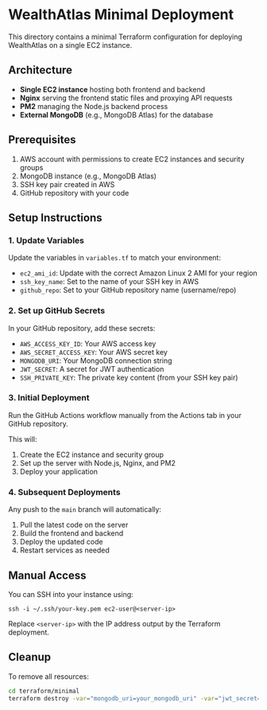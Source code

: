 # WealthAtlas Minimal Deployment

This directory contains a minimal Terraform configuration for deploying WealthAtlas on a single EC2 instance.

## Architecture

- **Single EC2 instance** hosting both frontend and backend
- **Nginx** serving the frontend static files and proxying API requests
- **PM2** managing the Node.js backend process
- **External MongoDB** (e.g., MongoDB Atlas) for the database

## Prerequisites

1. AWS account with permissions to create EC2 instances and security groups
2. MongoDB instance (e.g., MongoDB Atlas)
3. SSH key pair created in AWS
4. GitHub repository with your code

## Setup Instructions

### 1. Update Variables

Update the variables in `variables.tf` to match your environment:

- `ec2_ami_id`: Update with the correct Amazon Linux 2 AMI for your region
- `ssh_key_name`: Set to the name of your SSH key in AWS
- `github_repo`: Set to your GitHub repository name (username/repo)

### 2. Set up GitHub Secrets

In your GitHub repository, add these secrets:

- `AWS_ACCESS_KEY_ID`: Your AWS access key
- `AWS_SECRET_ACCESS_KEY`: Your AWS secret key
- `MONGODB_URI`: Your MongoDB connection string
- `JWT_SECRET`: A secret for JWT authentication
- `SSH_PRIVATE_KEY`: The private key content (from your SSH key pair)

### 3. Initial Deployment

Run the GitHub Actions workflow manually from the Actions tab in your GitHub repository.

This will:
1. Create the EC2 instance and security group
2. Set up the server with Node.js, Nginx, and PM2
3. Deploy your application

### 4. Subsequent Deployments

Any push to the `main` branch will automatically:
1. Pull the latest code on the server
2. Build the frontend and backend
3. Deploy the updated code
4. Restart services as needed

## Manual Access

You can SSH into your instance using:

```
ssh -i ~/.ssh/your-key.pem ec2-user@<server-ip>
```

Replace `<server-ip>` with the IP address output by the Terraform deployment.

## Cleanup

To remove all resources:

```bash
cd terraform/minimal
terraform destroy -var="mongodb_uri=your_mongodb_uri" -var="jwt_secret=your_jwt_secret"
```
